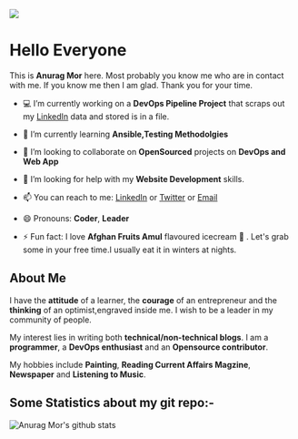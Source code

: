 ![](https://github.com/AMorr1/AMorr1/blob/master/Cover%20Pics.png)
# Hello Everyone 
This is **Anurag Mor** here. Most probably you know me who are in contact with me. If you know me then I am glad. Thank you for your time.

- 💻 I’m currently working on a **DevOps Pipeline Project** that scraps out my <a href="https://www.linkedin.com/in/anurag-ashu/">LinkedIn</a> data and stored is in a file.

- 📖 I’m currently learning **Ansible,Testing Methodolgies**

- 👯 I’m looking to collaborate on **OpenSourced** projects on **DevOps and Web App**

- 🤔 I’m looking for help with my **Website Development** skills.

- 📫 You can reach to me: <a href="https://www.linkedin.com/in/anurag-ashu/">LinkedIn</a> or <a href="https://twitter.com/AnuragMor2">Twitter</a>  or <a href="mailto:anuragmor01@outlook.com">Email</a>

- 😄 Pronouns: **Coder**, **Leader** 

- ⚡ Fun fact: I love **Afghan Fruits Amul** flavoured icecream 🍨 . Let's grab some in your free time.I usually eat it in winters at nights.


## About Me

I have the **attitude** of a learner, the **courage** of an entrepreneur and the **thinking** of an optimist,engraved inside me. I wish to be a leader in my community of people.

My interest lies in writing both **technical/non-technical blogs**. I am a **programmer**, a **DevOps enthusiast** and an **Opensource contributor**. 

My hobbies include **Painting**, **Reading Current Affairs Magzine**, **Newspaper** and **Listening to Music**.


## Some Statistics about my git repo:-


![Anurag Mor's github stats](https://github-readme-stats.vercel.app/api?username=AMorr1&show_icons=true&line_height=30)<br>

<a href="https://sourcerer.io/amorr1"><img src="https://img.shields.io/badge/C++-215%20commits-blue.svg" alt=""></a>
<a href="https://sourcerer.io/amorr1"><img src="https://img.shields.io/badge/C-58%20commits-brown.svg" alt=""></a>
<a href="https://sourcerer.io/amorr1"><img src="https://img.shields.io/badge/Python-192%20commits-orange.svg" alt=""></a>
<a href="https://sourcerer.io/amorr1"><img src="https://img.shields.io/badge/HTML-86%20commits-green.svg" alt=""></a>
<a href="https://sourcerer.io/amorr1"><img src="https://img.shields.io/badge/Dart-32%20commits-red.svg" alt=""></a>
<a href="https://sourcerer.io/amorr1"><img src="https://img.shields.io/badge/CSS-78%20commits-purple.svg" alt=""></a>


